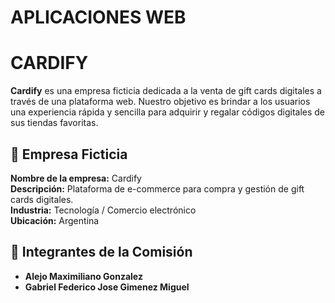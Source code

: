 # APLICACIONES WEB
# CARDIFY

**Cardify** es una empresa ficticia dedicada a la venta de gift cards digitales a través de una plataforma web. Nuestro objetivo es brindar a los usuarios una experiencia rápida y sencilla para adquirir y regalar códigos digitales de sus tiendas favoritas.

## 💼 Empresa Ficticia

**Nombre de la empresa:** Cardify  
**Descripción:** Plataforma de e-commerce para compra y gestión de gift cards digitales.  
**Industria:** Tecnología / Comercio electrónico  
**Ubicación:** Argentina 

## 👥 Integrantes de la Comisión

- **Alejo Maximiliano Gonzalez**  
- **Gabriel Federico Jose Gimenez Miguel**

